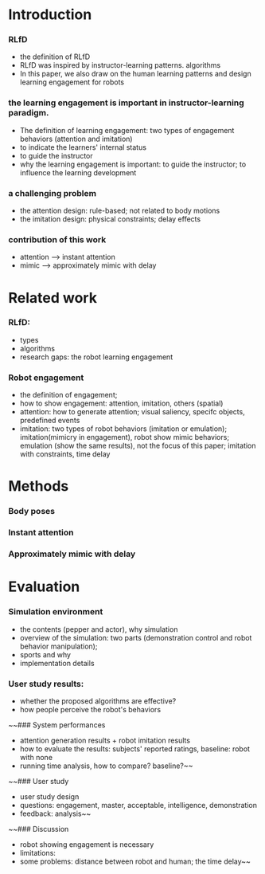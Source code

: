# Introduction

### RLfD
* the definition of RLfD
* RLfD was inspired by instructor-learning patterns. algorithms 
* In this paper, we also draw on the human learning patterns and design learning engagement for robots

### the learning engagement is important in instructor-learning paradigm. 
* The definition of learning engagement: two types of engagement behaviors (attention and imitation)
* to indicate the learners' internal status
* to guide the instructor
* why the learning engagement is important: to guide the instructor; to influence the learning development

### a challenging problem
* the attention design: rule-based; not related to body motions
* the imitation design: physical constraints; delay effects

### contribution of this work
* attention --> instant attention
* mimic --> approximately mimic with delay

# Related work
### RLfD: 
* types
* algorithms
* research gaps: the robot learning engagement

### Robot engagement
* the definition of engagement; 
* how to show engagement: attention, imitation, others (spatial)
* attention: how to generate attention; visual saliency, specifc objects, predefined events
* imitation: two types of robot behaviors (imitation or emulation); imitation(mimicry in engagement), robot show mimic behaviors; emulation (show the same results), not the focus of this paper; imitation with constraints, time delay

# Methods
### Body poses
### Instant attention
### Approximately mimic with delay

# Evaluation
### Simulation environment
* the contents (pepper and actor), why simulation
* overview of the simulation: two parts (demonstration control and robot behavior manipulation); 
* sports and why
* implementation details


### User study results:
* whether the proposed algorithms are effective? 
* how people perceive the robot's behaviors

~~### System performances
* attention generation results + robot imitation results
* how to evaluate the results: subjects' reported ratings, baseline: robot with none
* running time analysis, how to compare? baseline?~~

~~### User study
* user study design
* questions: engagement, master, acceptable, intelligence, demonstration
* feedback: analysis~~

~~### Discussion
* robot showing engagement is necessary
* limitations:
* some problems: distance between robot and human; the time delay~~
